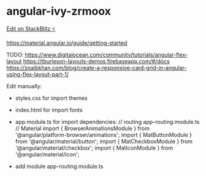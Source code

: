 # angular-ivy-zrmoox

[Edit on StackBlitz ⚡️](https://stackblitz.com/edit/angular-ivy-zrmoox)

https://material.angular.io/guide/getting-started

TODO:
https://www.digitalocean.com/community/tutorials/angular-flex-layout
https://tburleson-layouts-demos.firebaseapp.com/#/docs
https://zoaibkhan.com/blog/create-a-responsive-card-grid-in-angular-using-flex-layout-part-1/

Edit manually:

- styles.css for import themes
- index.html for import fonts
- app.module.ts for import dependencies:
  // routing
  app-routing.module.ts
  // Material
  import { BrowserAnimationsModule } from '@angular/platform-browser/animations';
  import { MatButtonModule } from '@angular/material/button';
  import { MatCheckboxModule } from '@angular/material/checkbox';
  import { MatIconModule } from '@angular/material/icon';

- add module app-routing.module.ts
